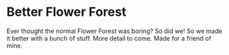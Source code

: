 # Better Flower Forest
Ever thought the normal Flower Forest was boring? So did we! So we made it better with a bunch of stuff. More detail to come. Made for a friend of mine.
